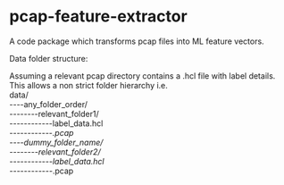 # pcap-feature-extractor
A code package which transforms pcap files into ML feature vectors.


Data folder structure:

Assuming a relevant pcap directory contains a .hcl file with label details.
This allows a non strict folder hierarchy i.e.  
data/  
----any_folder_order/  
--------relevant_folder1/  
------------label_data.hcl  
------------*.pcap  
----dummy_folder_name/  
--------relevant_folder2/  
------------label_data.hcl  
------------*.pcap  
